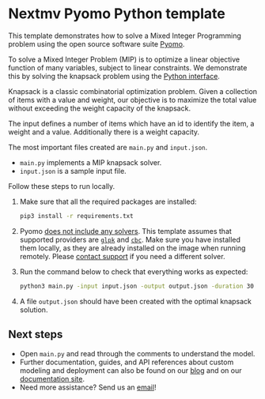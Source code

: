 # Nextmv Pyomo Python template

This template demonstrates how to solve a Mixed Integer Programming problem
using the open source software suite [Pyomo][pyomo].

To solve a Mixed Integer Problem (MIP) is to optimize a linear objective
function of many variables, subject to linear constraints. We demonstrate this
by solving the knapsack problem using the [Python interface][pyomo-docs].

Knapsack is a classic combinatorial optimization problem. Given a collection of
items with a value and weight, our objective is to maximize the total value
without exceeding the weight capacity of the knapsack.

The input defines a number of items which have an id to identify the item, a
weight and a value. Additionally there is a weight capacity.

The most important files created are `main.py` and `input.json`.

* `main.py` implements a MIP knapsack solver.
* `input.json` is a sample input file.

Follow these steps to run locally.

1. Make sure that all the required packages are installed:

    ```bash
    pip3 install -r requirements.txt
    ```

1. Pyomo [does not include any solvers][pyomo-solvers]. This template assumes
   that supported providers are [`glpk`][glpk] and [`cbc`][cbc]. Make sure you
   have installed them locally, as they are already installed on the image when
   running remotely. Please [contact support][support] if you need a different
   solver.

1. Run the command below to check that everything works as expected:

    ```bash
    python3 main.py -input input.json -output output.json -duration 30 -provider cbc
    ```

1. A file `output.json` should have been created with the optimal knapsack
   solution.

## Next steps

* Open `main.py` and read through the comments to understand the model.
* Further documentation, guides, and API references about custom modeling and
  deployment can also be found on our [blog](https://www.nextmv.io/blog) and on
  our [documentation site](https://docs.nextmv.io).
* Need more assistance? Send us an [email](mailto:support@nextmv.io)!

[pyomo]: http://www.pyomo.org
[pyomo-docs]: https://pyomo.readthedocs.io/en/stable/index.html
[pyomo-solvers]: http://www.pyomo.org/installation
[glpk]: https://www.gnu.org/software/glpk/
[cbc]: https://projects.coin-or.org/Cbc
[support]: https://www.nextmv.io/contact
